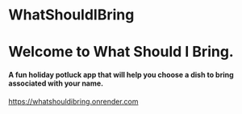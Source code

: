 # WhatShouldIBring

<h1>Welcome to What Should I Bring. </h1> 

<h4> A fun holiday potluck app that will help you choose a dish to bring associated with your name. </h4> 

https://whatshouldibring.onrender.com
